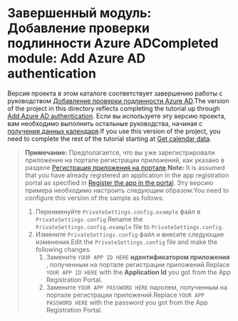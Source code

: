 # <a name="completed-module-add-azure-ad-authentication"></a><span data-ttu-id="489e5-101">Завершенный модуль: Добавление проверки подлинности Azure AD</span><span class="sxs-lookup"><span data-stu-id="489e5-101">Completed module: Add Azure AD authentication</span></span>

<span data-ttu-id="489e5-102">Версия проекта в этом каталоге соответствует завершению работы с руководством [Добавление проверки подлинности Azure AD](https://docs.microsoft.com/graph/tutorials/aspnet?tutorial-step=3).</span><span class="sxs-lookup"><span data-stu-id="489e5-102">The version of the project in this directory reflects completing the tutorial up through [Add Azure AD authentication](https://docs.microsoft.com/graph/tutorials/aspnet?tutorial-step=3).</span></span> <span data-ttu-id="489e5-103">Если вы используете эту версию проекта, вам необходимо выполнить остальные руководства, начиная с [получения данных календаря](https://docs.microsoft.com/graph/tutorials/aspnet?tutorial-step=4).</span><span class="sxs-lookup"><span data-stu-id="489e5-103">If you use this version of the project, you need to complete the rest of the tutorial starting at [Get calendar data](https://docs.microsoft.com/graph/tutorials/aspnet?tutorial-step=4).</span></span>

> <span data-ttu-id="489e5-104">**Примечание:** Предполагается, что вы уже зарегистрировали приложение на портале регистрации приложений, как указано в разделе [Регистрация приложения на портале](https://docs.microsoft.com/graph/tutorials/aspnet?tutorial-step=2).</span><span class="sxs-lookup"><span data-stu-id="489e5-104">**Note:** It is assumed that you have already registered an application in the app registration portal as specified in [Register the app in the portal](https://docs.microsoft.com/graph/tutorials/aspnet?tutorial-step=2).</span></span> <span data-ttu-id="489e5-105">Эту версию примера необходимо настроить следующим образом:</span><span class="sxs-lookup"><span data-stu-id="489e5-105">You need to configure this version of the sample as follows:</span></span>
>
> 1. <span data-ttu-id="489e5-106">Переименуйте `PrivateSettings.config.example` файл в `PrivateSettings.config`.</span><span class="sxs-lookup"><span data-stu-id="489e5-106">Rename the `PrivateSettings.config.example` file to `PrivateSettings.config`.</span></span>
> 1. <span data-ttu-id="489e5-107">Измените `PrivateSettings.config` файл и внесите следующие изменения.</span><span class="sxs-lookup"><span data-stu-id="489e5-107">Edit the `PrivateSettings.config` file and make the following changes.</span></span>
>     1. <span data-ttu-id="489e5-108">Замените `YOUR APP ID HERE` **идентификатором приложения** , полученным на портале регистрации приложений.</span><span class="sxs-lookup"><span data-stu-id="489e5-108">Replace `YOUR APP ID HERE` with the **Application Id** you got from the App Registration Portal.</span></span>
>     1. <span data-ttu-id="489e5-109">Замените `YOUR APP PASSWORD HERE` паролем, полученным на портале регистрации приложений.</span><span class="sxs-lookup"><span data-stu-id="489e5-109">Replace `YOUR APP PASSWORD HERE` with the password you got from the App Registration Portal.</span></span>
